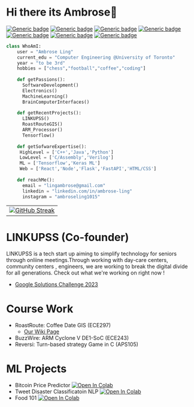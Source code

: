 
# Hi there its Ambrose👋

[![Generic badge](https://img.shields.io/badge/C++/C/Assembly-YES-<COLOR>.svg)](https://shields.io/)
[![Generic badge](https://img.shields.io/badge/Python-YES-<COLOR>.svg)](https://shields.io/)
[![Generic badge](https://img.shields.io/badge/Java-YES-<COLOR>.svg)](https://shields.io/)
[![Generic badge](https://img.shields.io/badge/JavaScipt-YES-<COLOR>.svg)](https://shields.io/)
[![Generic badge](https://img.shields.io/badge/React-YES-<COLOR>.svg)](https://shields.io/)
[![Generic badge](https://img.shields.io/badge/MATLAB-YES-<COLOR>.svg)](https://shields.io/)
[![Generic badge](https://img.shields.io/badge/Tensorflow-YES-<COLOR>.svg)](https://shields.io/)

```python
class WhoAmI:
    user = "Ambrose Ling"
    current_edu = "Computer Engineering @University of Toronto"
    year = "to be 3rd"
    hobbies = ["chess","football","coffee","coding"]
    
    def getPassions():
      SoftwareDevelopment()
      Electronics()
      MachineLearning()
      BrainComputerInterfaces()
    
    def getRecentProjects():
      LINKUPSS()
      RoastRouteGIS()
      ARM_Processor()
      Tensorflow()
    
    def getSofwareExpertise():
     HighLevel = ['C++','Java','Python']
     LowLevel = ['C/Assembly','Verilog']
     ML = ['Tensorflow','Keras ML']
     Web = ['React','Node','Flask','FastAPI','HTML/CSS']
     
    def reachMe():
      email = "lingambrose@gmail.com"
      linkedin = "linkedin.com/in/ambrose-ling"
      instagram = "ambroseling1015"
```

<table>
  <tr>
    <td>
      <a href="https://git.io/streak-stats">
        <img src="https://github-readme-streak-stats.herokuapp.com/?user=DenverCoder1" alt="GitHub Streak" />
      </a>
    </td>

  </tr>
</table>

# LINKUPSS (Co-founder)
LINKUPSS is a tech start up aiming to simplify technology for seniors through onliine meetings.Through working with day-care centers, community centers , engineers, we are working to break the digital divide for all generations. Check out what we're working on right now !
- [Google Solutions Challenge 2023](https://www.youtube.com/watch?v=1npCEqfD8k4&t=15s)

# Course Work
- RoastRoute: Coffee Date GIS (ECE297)
   - [Our Wiki Page](http://ug251.eecg.utoronto.ca/wiki297s/doku.php?id=cd019:start)
- BuzzWire: ARM Cyclone V DE1-SoC (ECE243)
- Reversi: Turn-based strategy Game in C (APS105)

# ML Projects
- Bitcoin Price Predictor [![Open In Colab](https://colab.research.google.com/assets/colab-badge.svg)](https://colab.research.google.com/drive/1X2nghZTOzs9u5lgMzETvQSN4jhz7tAsy)
- Tweet Disaster Classificatoin NLP [![Open In Colab](https://colab.research.google.com/assets/colab-badge.svg)](https://colab.research.google.com/drive/13XAe8Hy_F3tCuDsWR55xzJlxI4BbihYy)
- Food 101 [![Open In Colab](https://colab.research.google.com/assets/colab-badge.svg)](https://colab.research.google.com/drive/1epo8WlfpE4FSRaQ6BIE14niTFKPZlkSt)

